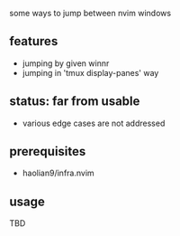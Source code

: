 some ways to jump between nvim windows


## features
* jumping by given winnr
* jumping in 'tmux display-panes' way


## status: far from usable
* various edge cases are not addressed


## prerequisites
* haolian9/infra.nvim


## usage
TBD
